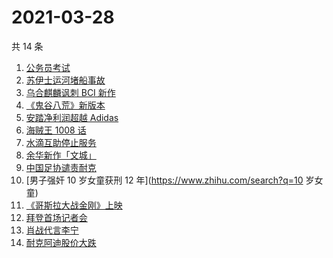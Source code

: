 # 2021-03-28

共 14 条

<!-- BEGIN ZHIHUSEARCH -->
<!-- 最后更新时间 Sun Mar 28 2021 13:07:13 GMT+0800 (China Standard Time) -->
1. [公务员考试](https://www.zhihu.com/search?q=公务员)
1. [苏伊士运河堵船事故](https://www.zhihu.com/search?q=苏伊士运河)
1. [乌合麒麟讽刺 BCI 新作](https://www.zhihu.com/search?q=乌合麒麟)
1. [《鬼谷八荒》新版本](https://www.zhihu.com/search?q=鬼谷八荒)
1. [安踏净利润超越 Adidas](https://www.zhihu.com/search?q=安踏净利润)
1. [海贼王 1008 话](https://www.zhihu.com/search?q=海贼王)
1. [水滴互助停止服务](https://www.zhihu.com/search?q=水滴关停)
1. [余华新作「文城」](https://www.zhihu.com/search?q=余华)
1. [中国足协谴责耐克](https://www.zhihu.com/search?q=足协)
1. [男子强奸 10 岁女童获刑 12 年](https://www.zhihu.com/search?q=10 岁女童)
1. [《哥斯拉大战金刚》上映](https://www.zhihu.com/search?q=哥斯拉大战金刚)
1. [拜登首场记者会](https://www.zhihu.com/search?q=拜登)
1. [肖战代言李宁](https://www.zhihu.com/search?q=肖战)
1. [耐克阿迪股价大跌](https://www.zhihu.com/search?q=耐克阿迪)
<!-- END ZHIHUSEARCH -->

